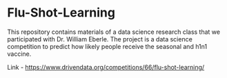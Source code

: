 # Flu-Shot-Learning
This repository contains materials of a data science research class that we participated with Dr. William Eberle. The project is a data science competition to predict how likely people receive the seasonal and h1n1 vaccine. 

Link - https://www.drivendata.org/competitions/66/flu-shot-learning/
